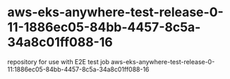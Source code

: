 # aws-eks-anywhere-test-release-0-11-1886ec05-84bb-4457-8c5a-34a8c01ff088-16
repository for use with E2E test job aws-eks-anywhere-test-release-0-11:1886ec05-84bb-4457-8c5a-34a8c01ff088-16
